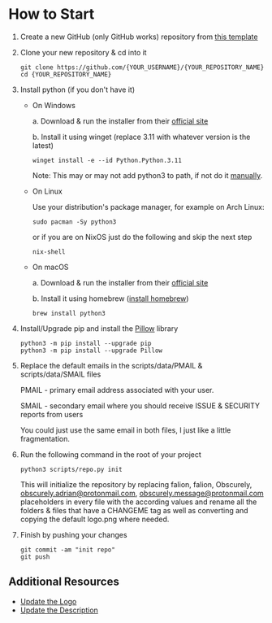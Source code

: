 # How to Start

1. Create a new GitHub (only GitHub works) repository from
   [this template](https://docs.github.com/en/enterprise-cloud@latest/repositories/creating-and-managing-repositories/creating-a-repository-from-a-template#creating-a-repository-from-a-template)

1. Clone your new repository & cd into it

   ```shell
   git clone https://github.com/{YOUR_USERNAME}/{YOUR_REPOSITORY_NAME}
   cd {YOUR_REPOSITORY_NAME}
   ```

1. Install python (if you don't have it)

   - On Windows

     a. Download & run the installer from their
     [official site](https://www.python.org/downloads/windows/)

     b. Install it using winget (replace 3.11 with whatever version is the
     latest)

     ```shell
     winget install -e --id Python.Python.3.11
     ```

     Note: This may or may not add python3 to path, if not do it
     [manually](https://realpython.com/add-python-to-path/).

   - On Linux

     Use your distribution's package manager, for example on Arch Linux:

     ```shell
     sudo pacman -Sy python3
     ```

     or if you are on NixOS just do the following and skip the next step

     ```shell
     nix-shell
     ```

   - On macOS

     a. Download & run the installer from their
     [official site](https://www.python.org/downloads/macos/)

     b. Install it using homebrew ([install homebrew](https://brew.sh/))

     ```shell
     brew install python3
     ```

1. Install/Upgrade pip and install the
   [Pillow](https://pypi.org/project/Pillow/) library

   ```shell
   python3 -m pip install --upgrade pip
   python3 -m pip install --upgrade Pillow
   ```

1. Replace the default emails in the scripts/data/PMAIL & scripts/data/SMAIL
   files

   PMAIL - primary email address associated with your user.

   SMAIL - secondary email where you should receive ISSUE & SECURITY reports
   from users

   You could just use the same email in both files, I just like a little
   fragmentation.

1. Run the following command in the root of your project

   ```shell
   python3 scripts/repo.py init
   ```

   This will initialize the repository by replacing falion, falion,
   Obscurely, obscurely.adrian@protonmail.com, obscurely.message@protonmail.com placeholders in every file with
   the according values and rename all the folders & files that have a CHANGEME
   tag as well as converting and copying the default logo.png where needed.

1. Finish by pushing your changes

   ```shell
   git commit -am "init repo"
   git push
   ```

## Additional Resources

- [Update the Logo](UPDATE_LOGO.md)
- [Update the Description](UPDATE_DESC.md)

